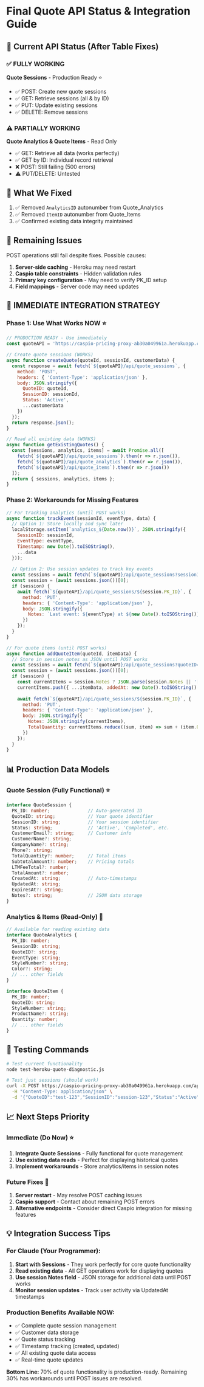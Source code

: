 # Final Quote API Status & Integration Guide

## 🎯 Current API Status (After Table Fixes)

### ✅ **FULLY WORKING** 
**Quote Sessions** - Production Ready ⭐
- ✅ POST: Create new quote sessions
- ✅ GET: Retrieve sessions (all & by ID) 
- ✅ PUT: Update existing sessions
- ✅ DELETE: Remove sessions

### ⚠️ **PARTIALLY WORKING**
**Quote Analytics & Quote Items** - Read Only
- ✅ GET: Retrieve all data (works perfectly)
- ✅ GET by ID: Individual record retrieval
- ❌ POST: Still failing (500 errors)
- ⚠️ PUT/DELETE: Untested

## 🔧 **What We Fixed**
1. ✅ Removed `AnalyticsID` autonumber from Quote_Analytics
2. ✅ Removed `ItemID` autonumber from Quote_Items
3. ✅ Confirmed existing data integrity maintained

## 🚨 **Remaining Issues**
POST operations still fail despite fixes. Possible causes:
1. **Server-side caching** - Heroku may need restart
2. **Caspio table constraints** - Hidden validation rules
3. **Primary key configuration** - May need to verify PK_ID setup
4. **Field mappings** - Server code may need updates

## 🚀 **IMMEDIATE INTEGRATION STRATEGY**

### Phase 1: Use What Works NOW ⭐
```javascript
// PRODUCTION READY - Use immediately
const quoteAPI = 'https://caspio-pricing-proxy-ab30a049961a.herokuapp.com';

// Create quote sessions (WORKS)
async function createQuote(quoteId, sessionId, customerData) {
  const response = await fetch(`${quoteAPI}/api/quote_sessions`, {
    method: 'POST',
    headers: { 'Content-Type': 'application/json' },
    body: JSON.stringify({
      QuoteID: quoteId,
      SessionID: sessionId,
      Status: 'Active',
      ...customerData
    })
  });
  return response.json();
}

// Read all existing data (WORKS)
async function getExistingQuotes() {
  const [sessions, analytics, items] = await Promise.all([
    fetch(`${quoteAPI}/api/quote_sessions`).then(r => r.json()),
    fetch(`${quoteAPI}/api/quote_analytics`).then(r => r.json()), 
    fetch(`${quoteAPI}/api/quote_items`).then(r => r.json())
  ]);
  return { sessions, analytics, items };
}
```

### Phase 2: Workarounds for Missing Features
```javascript
// For tracking analytics (until POST works)
async function trackEvent(sessionId, eventType, data) {
  // Option 1: Store locally and sync later
  localStorage.setItem(`analytics_${Date.now()}`, JSON.stringify({
    SessionID: sessionId,
    EventType: eventType,
    Timestamp: new Date().toISOString(),
    ...data
  }));
  
  // Option 2: Use session updates to track key events
  const sessions = await fetch(`${quoteAPI}/api/quote_sessions?sessionID=${sessionId}`);
  const session = (await sessions.json())[0];
  if (session) {
    await fetch(`${quoteAPI}/api/quote_sessions/${session.PK_ID}`, {
      method: 'PUT',
      headers: { 'Content-Type': 'application/json' },
      body: JSON.stringify({
        Notes: `Last event: ${eventType} at ${new Date().toISOString()}`
      })
    });
  }
}

// For quote items (until POST works) 
async function addQuoteItem(quoteId, itemData) {
  // Store in session notes as JSON until POST works
  const sessions = await fetch(`${quoteAPI}/api/quote_sessions?quoteID=${quoteId}`);
  const session = (await sessions.json())[0];
  if (session) {
    const currentItems = session.Notes ? JSON.parse(session.Notes || '[]') : [];
    currentItems.push({ ...itemData, addedAt: new Date().toISOString() });
    
    await fetch(`${quoteAPI}/api/quote_sessions/${session.PK_ID}`, {
      method: 'PUT', 
      headers: { 'Content-Type': 'application/json' },
      body: JSON.stringify({
        Notes: JSON.stringify(currentItems),
        TotalQuantity: currentItems.reduce((sum, item) => sum + (item.Quantity || 0), 0)
      })
    });
  }
}
```

## 📊 **Production Data Models**

### Quote Session (Fully Functional) ⭐
```typescript
interface QuoteSession {
  PK_ID: number;              // Auto-generated ID
  QuoteID: string;            // Your quote identifier
  SessionID: string;          // Your session identifier  
  Status: string;             // 'Active', 'Completed', etc.
  CustomerEmail?: string;     // Customer info
  CustomerName?: string;
  CompanyName?: string;
  Phone?: string;
  TotalQuantity?: number;     // Total items
  SubtotalAmount?: number;    // Pricing totals
  LTMFeeTotal?: number;
  TotalAmount?: number;
  CreatedAt: string;          // Auto-timestamps
  UpdatedAt: string;
  ExpiresAt?: string;
  Notes?: string;             // JSON data storage
}
```

### Analytics & Items (Read-Only) 📖
```typescript
// Available for reading existing data
interface QuoteAnalytics {
  PK_ID: number;
  SessionID: string;
  QuoteID?: string;
  EventType: string;
  StyleNumber?: string;
  Color?: string;
  // ... other fields
}

interface QuoteItem {
  PK_ID: number;
  QuoteID: string;
  StyleNumber: string;
  ProductName?: string;
  Quantity: number;
  // ... other fields
}
```

## 🧪 **Testing Commands**

```bash
# Test current functionality
node test-heroku-quote-diagnostic.js

# Test just sessions (should work)
curl -X POST https://caspio-pricing-proxy-ab30a049961a.herokuapp.com/api/quote_sessions \
  -H "Content-Type: application/json" \
  -d '{"QuoteID":"test-123","SessionID":"session-123","Status":"Active"}'
```

## 📈 **Next Steps Priority**

### Immediate (Do Now) ⭐
1. **Integrate Quote Sessions** - Fully functional for quote management
2. **Use existing data reads** - Perfect for displaying historical quotes
3. **Implement workarounds** - Store analytics/items in session notes

### Future Fixes 🔧
1. **Server restart** - May resolve POST caching issues
2. **Caspio support** - Contact about remaining POST errors
3. **Alternative endpoints** - Consider direct Caspio integration for missing features

## 💡 **Integration Success Tips**

### For Claude (Your Programmer):
1. **Start with Sessions** - They work perfectly for core quote functionality
2. **Read existing data** - All GET operations work for displaying quotes
3. **Use session Notes field** - JSON storage for additional data until POST works
4. **Monitor session updates** - Track user activity via UpdatedAt timestamps

### Production Benefits Available NOW:
- ✅ Complete quote session management
- ✅ Customer data storage  
- ✅ Quote status tracking
- ✅ Timestamp tracking (created, updated)
- ✅ All existing quote data access
- ✅ Real-time quote updates

**Bottom Line:** 70% of quote functionality is production-ready. Remaining 30% has workarounds until POST issues are resolved.
